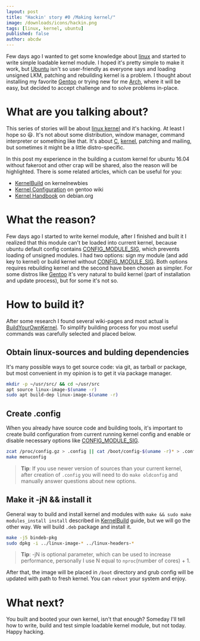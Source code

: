 ```yaml
---
layout: post
title: "Hackin' story #0 /Making kernel/"
image: /downloads/icons/hackin.png
tags: [linux, kernel, ubuntu]
published: false
author: abcdw
---
```


Few days ago I wanted to get some knowledge about [linux][] and started to write simple loadable kernel module. I hoped it's pretty simple to make it work, but [Ubuntu][ubuntucom] isn't so user-friendly as everyone says and loading unsigned LKM, patching and rebuilding kernel is a problem. I thought about installing my favorite [Gentoo][] or trying new for me [Arch][], where it will be easy, but decided to accept challenge and to solve problems in-place.

# What are you talking about?

This series of stories will be about [linux kernel][linux] and it's hacking. At least I hope so :smiley:. It's not about some distribution, window manager, command interpreter or something like that. It's about [C][], [kernel][linux], patching and mailing, but sometimes it might be a little distro-specific.


In this post my experience in the building a custom kernel for ubuntu 16.04 without fakeroot and other crap will be shared, also the reason will be highlighted. There is some related articles, which can be useful for you:

* [KernelBuild][] on kernelnewbies
* [Kernel Configuration][kernel-gentoo] on gentoo wiki
* [Kernel Handbook][kernel-handbook] on debian.org

# What the reason?

Few days ago I started to write kernel module, after I finished and built it I realized that this module can't be loaded into current kernel, because ubuntu default config contains [CONFIG_MODULE_SIG][], which prevents loading of unsigned modules. I had two options: sign my module (and add key to kernel) or build kernel without [CONFIG_MODULE_SIG][]. Both options requires rebuilding kernel and the second have been chosen as simpler. For some distros like [Gentoo][] it's very natural to build kernel (part of installation and update process), but for some it's not so. 

# How to build it?

After some research I found several wiki-pages and most actual is [BuildYourOwnKernel][]. To simplify building process for you most useful commands was carefully selected and placed below.

## Obtain linux-sources and bulding dependencies

It's many possible ways to get source code: via git, as tarball or package, but most convenient in my opinion is to get it via package manager. 

~~~bash
mkdir -p ~/usr/src/ && cd ~/usr/src
apt source linux-image-$(uname -r)
sudo apt build-dep linux-image-$(uname -r)
~~~

## Create .config

When you already have source code and building tools, it's important to create build configuration from current running kernel config and enable or disable necessary options like [CONFIG_MODULE_SIG][].

~~~bash
zcat /proc/config.gz > .config || cat /boot/config-$(uname -r)* > .config
make menuconfig
~~~

> __Tip__: If you use newer version of sources than your current kernel, after creation of `.config` you will need to do `make oldconfig` and manually answer questions about new options.

## Make it -jN && install it

General way to build and install kernel and modules with `make && sudo make modules_install install` described in [KernelBuild][] guide, but we will go the other way. We will build `.deb` package and install it.

~~~bash
make -j5 bindeb-pkg
sudo dpkg -i ../linux-image-* ../linux-headers-*
~~~

> __Tip__: -jN is optional parameter, which can be used to increase performance, personally I use N equal to `nproc`(number of cores) + 1.

After that, the image will be placed in `/boot` directory and grub config will be updated with path to fresh kernel. You can `reboot` your system and enjoy.

# What next?

You built and booted your own kernel, isn't that enough?
Someday I'll tell how to write, build and test simple loadable kernel module, but not today. Happy hacking.

[ubuntucom]:           http://www.ubuntu.com/
[gentoo]:              https://gentoo.org/
[arch]:                https://www.archlinux.org/
[linux]:               https://www.kernel.org/
[c]:                   https://en.wikipedia.org/wiki/C_(programming_language)
[kernelbuild]:         http://kernelnewbies.org/KernelBuild

[kernel-handbook]:     http://kernel-handbook.alioth.debian.org/ch-common-tasks.html#s-common-getting
[kernel-gentoo]:       https://wiki.gentoo.org/wiki/Kernel/Configuration
[BuildYourOwnKernel]:  https://wiki.ubuntu.com/Kernel/BuildYourOwnKernel
[CONFIG_MODULE_SIG]:   https://wiki.gentoo.org/wiki/Signed_kernel_module_support
